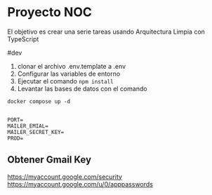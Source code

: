 # Proyecto NOC

El objetivo es crear una serie tareas usando Arquitectura Limpia con TypeScript

#dev

1. clonar el archivo .env.template a .env
2. Configurar las variables de entorno
3. Ejecutar el comando ```npm install```
4. Levantar las bases de datos con el comando
```
docker compose up -d
```

```

PORT=
MAILER_EMIAL=
MAILER_SECRET_KEY=
PROD=
```

## Obtener Gmail Key

https://myaccount.google.com/security
https://myaccount.google.com/u/0/apppasswords
